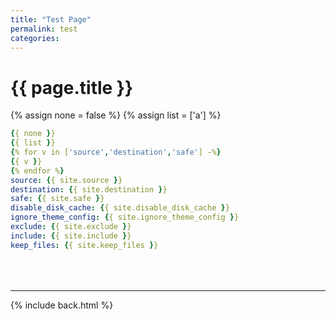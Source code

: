 ```yaml
---
title: "Test Page"
permalink: test
categories:
---
```


# {{ page.title }}

{% assign none = false %}
{% assign list = ['a'] %}

```yml
{{ none }}
{{ list }}
{% for v in ['source','destination','safe'] -%}
{{ v }}
{% endfor %}
source: {{ site.source }}
destination: {{ site.destination }}
safe: {{ site.safe }}
disable_disk_cache: {{ site.disable_disk_cache }}
ignore_theme_config: {{ site.ignore_theme_config }}
exclude: {{ site.exclude }}
include: {{ site.include }}
keep_files: {{ site.keep_files }}
```

<div style="margin-top:4rem"></div>

***

{% include back.html %}
